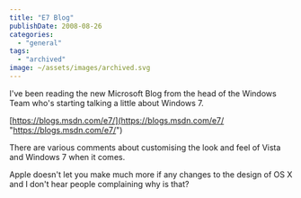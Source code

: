 ```yaml
---
title: "E7 Blog"
publishDate: 2008-08-26
categories: 
  - "general"
tags:
  - "archived"
image: ~/assets/images/archived.svg
---
```


I've been reading the new Microsoft Blog from the head of the Windows Team who's starting talking a little about Windows 7.

[https://blogs.msdn.com/e7/](https://blogs.msdn.com/e7/ "https://blogs.msdn.com/e7/")

There are various comments about customising the look and feel of Vista and Windows 7 when it comes. 

Apple doesn't let you make much more if any changes to the design of OS X and I don't hear people complaining why is that?
